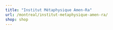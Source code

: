 ```yaml
---
title: "Institut Métaphysique Amen-Ra"
url: /montreal/institut-metaphysique-amen-ra/
shop: shop
---
```

